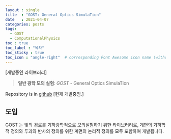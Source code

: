 ```yaml
---
layout : single
title  : "GOST: General Optics SimulaTion"
date   : 2021-04-07
categories: posts
tags:
  - GOST
  - ComputationalPhysics
toc : true
toc_label : "목차"
toc_sticky : true
toc_icon : "angle-right"  # corresponding Font Awesome icon name (without fa prefix) -->
---
```

[개발중인 라이브러리]

> **일반 광학 모의 실험**: *GOST* - General Optics SimulaTion

Repository is in [github](https://github.com/Isaac-Kwon/GOST) [현재 개발중임.]

## 도입
GOST 는 빛의 경로를 기하광학적으로 모의실험하기 위한 라이브러리로, 계면의 기하학적 정의와 투과와 반사의 정의를 위한 계면의 논리적 정의를 모두 포함하여 개발됩니다.


<!-- ## 개발 요소

### 계면들
### 투과와 반사의 정의 -->
